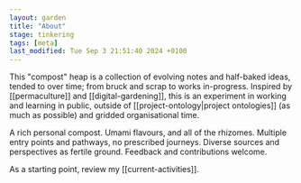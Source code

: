 ```yaml
---  
layout: garden
title: "About"
stage: tinkering
tags: [meta]
last_modified: Tue Sep 3 21:51:40 2024 +0100
---
```


This "compost" heap is a collection of evolving notes and half-baked ideas, tended to over time; from bruck and scrap to works in-progress. Inspired by [[permaculture]] and [[digital-gardening]], this is an experiment in working and learning in public, outside of [[project-ontology|project ontologies]] (as much as possible) and gridded organisational time.

A rich personal compost. Umami flavours, and all of the rhizomes. Multiple entry points and pathways, no prescribed journeys. Diverse sources and perspectives as fertile ground. Feedback and contributions welcome.

As a starting point, review my [[current-activities]].
